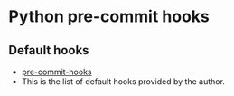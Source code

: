 # Python pre-commit hooks

## Default hooks

* [pre-commit-hooks](https://github.com/pre-commit/pre-commit-hooks)
* This is the list of default hooks provided by the author. 
